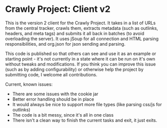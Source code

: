 # Crawly Project: Client v2
This is the version 2 client for the Crawly Project. It takes in a list of URLs from the central tracker, crawls them, extracts metadata (such as outlinks, headers, and meta tags) and submits it all back in batches (to avoid overloading the server). It uses jSoup for all connection and HTML parsing responsibilities, and org.json for json sending and parsing.

This code is published so that others can see and use it as an example or starting point - it's not currently in a state where it can be run on it's own without tweaks and modifications. If you think you can improve this issue (such as by adding configurability) or otherwise help the project by submitting code, I welcome all contributions.

Current, known issues:
- There are some issues with the cookie jar
- Better error handling should be in place
- It would always be nice to support more file types (like parsing css/js for outlinks)
- The code is a bit messy, since it's all in one class
- There isn't a clean way to finish the current tasks and exit, it just exits.
